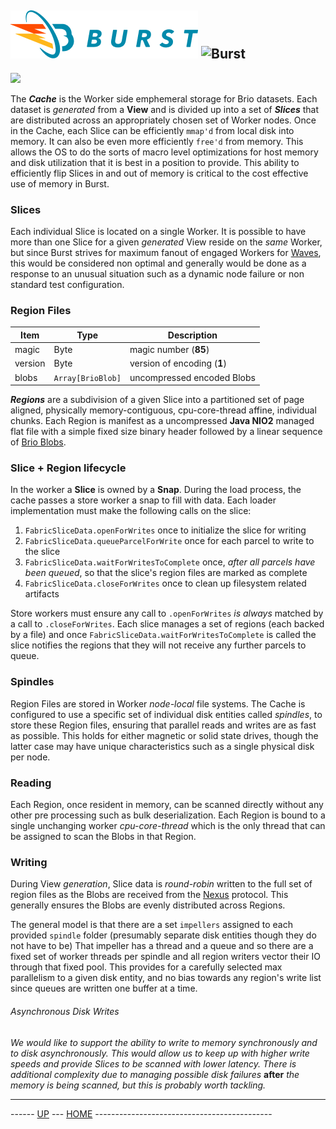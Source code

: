 ![Burst](../../doc/burst_small.png "") ![Burst](../fabric_small.png "")
---

 ![](cache.png "")

The ___Cache___ is the Worker side emphemeral storage for Brio datasets. Each
dataset is _generated_ from a __View__ and is divided up into a set of ___Slices___
that are distributed across an appropriately chosen set of Worker nodes.
Once in the Cache, each Slice can be efficiently `mmap'd` from local disk into
memory. It can also be even more efficiently `free'd`  from memory. This
allows the OS to do the sorts of
macro level optimizations for host memory and disk utilization
that it is best in a position to provide.
This ability to efficiently flip Slices in
and out of memory is critical to the cost effective use of memory in Burst.

### Slices
Each individual Slice is located on a single Worker. It is possible to have
more than one Slice for a given _generated_ View reside on the _same_ Worker,
but since Burst strives for maximum fanout of engaged Workers for
[Waves](waves.md), this
would be considered non optimal and generally would be done as a response
to an unusual situation such as a dynamic node failure or non standard
test configuration.

### Region Files

| Item | Type |Description |
|---|---|---|
|magic |Byte | magic number (__85__) |
|version |Byte | version of encoding (__1__) |
|blobs |`Array[BrioBlob]` |uncompressed encoded Blobs |

___Regions___ are a subdivision of a given Slice into a partitioned set of page aligned,
physically memory-contiguous, cpu-core-thread affine, individual chunks.
Each Region is manifest as a uncompressed  __Java NIO2__  managed
flat file with a simple fixed size binary header followed by
a linear sequence of [Brio Blobs](../../burst-brio/doc/blobs.md).

### Slice + Region lifecycle
In the worker a __Slice__ is owned by a __Snap__. During the load process, the cache passes a store worker a
snap to fill with data. Each loader implementation must make the following calls on the slice:

1. `FabricSliceData.openForWrites` once to initialize the slice for writing
1. `FabricSliceData.queueParcelForWrite` once for each parcel to write to the slice
1. `FabricSliceData.waitForWritesToComplete` once, _after all parcels have been queued_, so that the slice's region files are marked as complete
1. `FabricSliceData.closeForWrites` once to clean up filesystem related artifacts

Store workers must ensure any call to `.openForWrites` _is always_ matched by a call to `.closeForWrites`.
Each slice manages a set of regions (each backed by a file) and once `FabricSliceData.waitForWritesToComplete` 
is called the slice notifies the regions that they will not receive any further parcels to queue.  

### Spindles
Region Files are stored in Worker _node-local_ file systems. The Cache
is configured to use a specific set of individual disk entities
called _spindles_, to store these Region files, ensuring that
parallel reads and writes are as fast as possible. This holds for
either magnetic or solid state drives, though the latter case may
have unique characteristics such as a single physical disk per node.

### Reading
Each Region, once resident in memory, can be scanned directly without any other
pre processing such as bulk deserialization. Each Region is bound to a
single unchanging worker _cpu-core-thread_ which is the only thread
that can be assigned to scan the Blobs in that Region.

### Writing
During View _generation_, Slice data is _round-robin_ written to the full set of region files 
as the Blobs are received from the [Nexus](../../burst-nexus/readme.md) protocol.
This generally ensures the Blobs are evenly distributed across Regions.

The general model is that there are a set `impellers` assigned to each
provided `spindle` folder (presumably separate disk entities though
they do not have to be) That impeller has a thread and a queue and so
there are a fixed set of worker threads per spindle and all region
writers vector their IO through that fixed pool. This provides for a
carefully selected max parallelism to a given disk entity, and no
bias towards any region's write list since queues are written one buffer
at a time.

###### Asynchronous Disk Writes
_We would like to support the ability to write to memory synchronously
and to disk asynchronously. This would allow us to keep up with higher
write speeds and provide Slices to be scanned with lower latency. There
is additional complexity due to managing possible disk failures_ **after** _the
memory is being scanned, but this is probably worth tackling._



---
------ [UP](../readme.md) ---  [HOME](../../readme.md) --------------------------------------------

